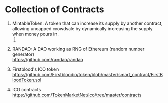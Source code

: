 # Collection of Contracts

1. MintableToken: A token that can increase its supply by another contract, allowing uncapped crowdsale by dynamically increasing the supply when money pours in. <br>
&nbsp;[1](https://github.com/TokenMarketNet/ico/blob/master/contracts/MintableToken.sol) <br>


2. RANDAO: A DAO working as RNG of Ethereum (random number generator) <br>
https://github.com/randao/randao

3. Firstblood's ICO token<br>
https://github.com/Firstbloodio/token/blob/master/smart_contract/FirstBloodToken.sol

4. ICO contracts<br>
https://github.com/TokenMarketNet/ico/tree/master/contracts
